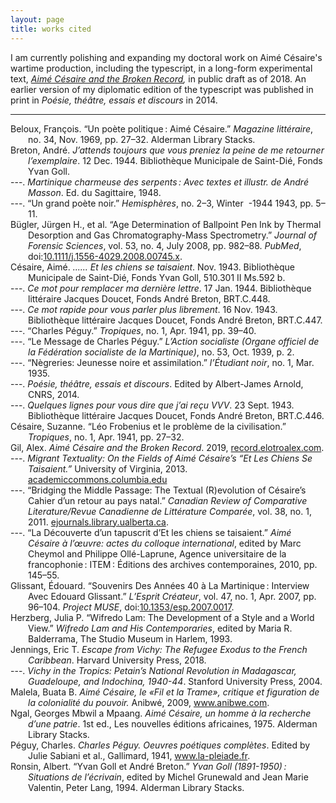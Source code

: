 ```yaml
---
layout: page
title: works cited
--- 
```


I am currently polishing and expanding my doctoral work on  Aimé Césaire's wartime production, including the typescript, in a long-form experimental text, *[Aimé Césaire and the Broken Record](http://record.elotroalex.com),* in public draft as of 2018. An earlier version of my diplomatic edition of the typescript was published in print in *Poésie, théâtre, essais et discours* in 2014.

---


<div class="csl-bib-body" style="margin-left: 2em; text-indent:-2em;">
  <div class="csl-entry">Beloux, François. “Un poète politique : Aimé Césaire.” <i>Magazine littéraire</i>, no. 34, Nov. 1969, pp. 27–32. Alderman Library Stacks.</div>
  <span class="Z3988" title="url_ver=Z39.88-2004&amp;ctx_ver=Z39.88-2004&amp;rfr_id=info%3Asid%2Fzotero.org%3A2&amp;rft_val_fmt=info%3Aofi%2Ffmt%3Akev%3Amtx%3Ajournal&amp;rft.genre=article&amp;rft.atitle=Un%20po%C3%A8te%20politique%20%3A%20Aim%C3%A9%20C%C3%A9saire&amp;rft.jtitle=Magazine%20litt%C3%A9raire&amp;rft.issue=34&amp;rft.aufirst=Fran%C3%A7ois&amp;rft.aulast=Beloux&amp;rft.au=Fran%C3%A7ois%20Beloux&amp;rft.au=Aim%C3%A9%20C%C3%A9saire&amp;rft.date=1969-11&amp;rft.pages=27-32&amp;rft.spage=27&amp;rft.epage=32&amp;rft.issn=0024-9807&amp;rft.language=fr"></span>
  <div class="csl-entry">Breton, André. <i>J’attends toujours que vous preniez la peine de me retourner l’exemplaire</i>. 12 Dec. 1944. Bibliothèque Municipale de Saint-Dié, Fonds Yvan Goll.</div>
  <span class="Z3988" title="url_ver=Z39.88-2004&amp;ctx_ver=Z39.88-2004&amp;rfr_id=info%3Asid%2Fzotero.org%3A2&amp;rft_val_fmt=info%3Aofi%2Ffmt%3Akev%3Amtx%3Adc&amp;rft.type=letter&amp;rft.title=J'attends%20toujours%20que%20vous%20preniez%20la%20peine%20de%20me%20retourner%20l'exemplaire&amp;rft.aufirst=Andr%C3%A9&amp;rft.aulast=Breton&amp;rft.au=Yvan%20Goll&amp;rft.au=Andr%C3%A9%20Breton&amp;rft.date=1944-12-12&amp;rft.language=fr"></span>
  <div class="csl-entry">---. <i>Martinique charmeuse des serpents : Avec textes et illustr. de André Masson</i>. Ed. du Sagittaire, 1948.</div>
  <span class="Z3988" title="url_ver=Z39.88-2004&amp;ctx_ver=Z39.88-2004&amp;rfr_id=info%3Asid%2Fzotero.org%3A2&amp;rft_val_fmt=info%3Aofi%2Ffmt%3Akev%3Amtx%3Abook&amp;rft.genre=book&amp;rft.btitle=Martinique%20charmeuse%20des%20serpents%20%3A%20Avec%20textes%20et%20illustr.%20de%20Andr%C3%A9%20Masson&amp;rft.place=Paris&amp;rft.publisher=Ed.%20du%20Sagittaire&amp;rft.aufirst=Andr%C3%A9&amp;rft.aulast=Breton&amp;rft.au=Andr%C3%A9%20Breton&amp;rft.date=1948&amp;rft.language=fr"></span>
  <div class="csl-entry">---. “Un grand poète noir.” <i>Hemisphères</i>, no. 2–3, Winter&nbsp; -1944 1943, pp. 5–11.</div>
  <span class="Z3988" title="url_ver=Z39.88-2004&amp;ctx_ver=Z39.88-2004&amp;rfr_id=info%3Asid%2Fzotero.org%3A2&amp;rft_val_fmt=info%3Aofi%2Ffmt%3Akev%3Amtx%3Ajournal&amp;rft.genre=article&amp;rft.atitle=Un%20grand%20po%C3%A8te%20noir&amp;rft.jtitle=Hemisph%C3%A8res&amp;rft.issue=2-3&amp;rft.aufirst=Andr%C3%A9&amp;rft.aulast=Breton&amp;rft.au=Andr%C3%A9%20Breton&amp;rft.date=1943&amp;rft.pages=5-11&amp;rft.spage=5&amp;rft.epage=11&amp;rft.language=fr"></span>
  <div class="csl-entry">Bügler, Jürgen H., et al. “Age Determination of Ballpoint Pen Ink by Thermal Desorption and Gas Chromatography-Mass Spectrometry.” <i>Journal of Forensic Sciences</i>, vol. 53, no. 4, July 2008, pp. 982–88. <i>PubMed</i>, doi:<a href="https://doi.org/10.1111/j.1556-4029.2008.00745.x">10.1111/j.1556-4029.2008.00745.x</a>.</div>
  <span class="Z3988" title="url_ver=Z39.88-2004&amp;ctx_ver=Z39.88-2004&amp;rfr_id=info%3Asid%2Fzotero.org%3A2&amp;rft_id=info%3Adoi%2F10.1111%2Fj.1556-4029.2008.00745.x&amp;rft_id=info%3Apmid%2F18503526&amp;rft_val_fmt=info%3Aofi%2Ffmt%3Akev%3Amtx%3Ajournal&amp;rft.genre=article&amp;rft.atitle=Age%20determination%20of%20ballpoint%20pen%20ink%20by%20thermal%20desorption%20and%20gas%20chromatography-mass%20spectrometry&amp;rft.jtitle=Journal%20of%20Forensic%20Sciences&amp;rft.stitle=J.%20Forensic%20Sci.&amp;rft.volume=53&amp;rft.issue=4&amp;rft.aufirst=J%C3%BCrgen%20H.&amp;rft.aulast=B%C3%BCgler&amp;rft.au=J%C3%BCrgen%20H.%20B%C3%BCgler&amp;rft.au=Hans%20Buchner&amp;rft.au=Anton%20Dallmayer&amp;rft.date=2008-07&amp;rft.pages=982-988&amp;rft.spage=982&amp;rft.epage=988&amp;rft.issn=1556-4029&amp;rft.language=eng"></span>
  <div class="csl-entry">Césaire, Aimé. <i>...... Et les chiens se taisaient</i>. Nov. 1943. Bibliothèque Municipale de Saint-Dié, Fonds Yvan Goll, 510.301 II Ms.592 b.</div>
  <span class="Z3988" title="url_ver=Z39.88-2004&amp;ctx_ver=Z39.88-2004&amp;rfr_id=info%3Asid%2Fzotero.org%3A2&amp;rft_val_fmt=info%3Aofi%2Ffmt%3Akev%3Amtx%3Adc&amp;rft.type=manuscript&amp;rft.title=......%20Et%20les%20chiens%20se%20taisaient&amp;rft.aufirst=Aim%C3%A9&amp;rft.aulast=C%C3%A9saire&amp;rft.au=Aim%C3%A9%20C%C3%A9saire&amp;rft.date=1943-11&amp;rft.tpages=107&amp;rft.language=fr"></span>
  <div class="csl-entry">---. <i>Ce mot pour remplacer ma dernière lettre</i>. 17 Jan. 1944. Bibliothèque littéraire Jacques Doucet, Fonds André Breton, BRT.C.448.</div>
  <span class="Z3988" title="url_ver=Z39.88-2004&amp;ctx_ver=Z39.88-2004&amp;rfr_id=info%3Asid%2Fzotero.org%3A2&amp;rft_val_fmt=info%3Aofi%2Ffmt%3Akev%3Amtx%3Adc&amp;rft.type=letter&amp;rft.title=Ce%20mot%20pour%20remplacer%20ma%20derni%C3%A8re%20lettre&amp;rft.aufirst=Aim%C3%A9&amp;rft.aulast=C%C3%A9saire&amp;rft.au=Aim%C3%A9%20C%C3%A9saire&amp;rft.au=Andr%C3%A9%20Breton&amp;rft.date=1944-01-17&amp;rft.language=fr"></span>
  <div class="csl-entry">---. <i>Ce mot rapide pour vous parler plus librement</i>. 16 Nov. 1943. Bibliothèque littéraire Jacques Doucet, Fonds André Breton, BRT.C.447.</div>
  <span class="Z3988" title="url_ver=Z39.88-2004&amp;ctx_ver=Z39.88-2004&amp;rfr_id=info%3Asid%2Fzotero.org%3A2&amp;rft_val_fmt=info%3Aofi%2Ffmt%3Akev%3Amtx%3Adc&amp;rft.type=letter&amp;rft.title=Ce%20mot%20rapide%20pour%20vous%20parler%20plus%20librement&amp;rft.aufirst=Aim%C3%A9&amp;rft.aulast=C%C3%A9saire&amp;rft.au=Aim%C3%A9%20C%C3%A9saire&amp;rft.au=Andr%C3%A9%20Breton&amp;rft.date=1943-11-16&amp;rft.language=fr"></span>
  <div class="csl-entry">---. “Charles Péguy.” <i>Tropiques</i>, no. 1, Apr. 1941, pp. 39–40.</div>
  <span class="Z3988" title="url_ver=Z39.88-2004&amp;ctx_ver=Z39.88-2004&amp;rfr_id=info%3Asid%2Fzotero.org%3A2&amp;rft_val_fmt=info%3Aofi%2Ffmt%3Akev%3Amtx%3Ajournal&amp;rft.genre=article&amp;rft.atitle=Charles%20P%C3%A9guy&amp;rft.jtitle=Tropiques&amp;rft.issue=1&amp;rft.aufirst=Aim%C3%A9&amp;rft.aulast=C%C3%A9saire&amp;rft.au=Aim%C3%A9%20C%C3%A9saire&amp;rft.date=1941-04&amp;rft.pages=39-40&amp;rft.spage=39&amp;rft.epage=40&amp;rft.language=fr"></span>
  <div class="csl-entry">---. “Le Message de Charles Péguy.” <i>L’Action socialiste (Organe officiel de la Fédération socialiste de la Martinique)</i>, no. 53, Oct. 1939, p. 2.</div>
  <span class="Z3988" title="url_ver=Z39.88-2004&amp;ctx_ver=Z39.88-2004&amp;rfr_id=info%3Asid%2Fzotero.org%3A2&amp;rft_val_fmt=info%3Aofi%2Ffmt%3Akev%3Amtx%3Ajournal&amp;rft.genre=article&amp;rft.atitle=Le%20Message%20de%20Charles%20P%C3%A9guy&amp;rft.jtitle=L%E2%80%99Action%20socialiste%20(Organe%20officiel%20de%20la%20F%C3%A9d%C3%A9ration%20socialiste%20de%20la%20Martinique)&amp;rft.issue=53&amp;rft.aufirst=Aim%C3%A9&amp;rft.aulast=C%C3%A9saire&amp;rft.au=Aim%C3%A9%20C%C3%A9saire&amp;rft.date=1939-10-26&amp;rft.pages=2&amp;rft.language=fr"></span>
  <div class="csl-entry">---. “Nègreries: Jeunesse noire et assimilation.” <i>l’Étudiant noir</i>, no. 1, Mar. 1935.</div>
  <span class="Z3988" title="url_ver=Z39.88-2004&amp;ctx_ver=Z39.88-2004&amp;rfr_id=info%3Asid%2Fzotero.org%3A2&amp;rft_val_fmt=info%3Aofi%2Ffmt%3Akev%3Amtx%3Ajournal&amp;rft.genre=article&amp;rft.atitle=N%C3%A8greries%3A%20Jeunesse%20noire%20et%20assimilation&amp;rft.jtitle=l'%C3%89tudiant%20noir&amp;rft.issue=1&amp;rft.aufirst=Aim%C3%A9&amp;rft.aulast=C%C3%A9saire&amp;rft.au=Aim%C3%A9%20C%C3%A9saire&amp;rft.date=1935-03&amp;rft.language=fr"></span>
  <div class="csl-entry">---. <i>Poésie, théâtre, essais et discours</i>. Edited by Albert-James Arnold, CNRS, 2014.</div>
  <span class="Z3988" title="url_ver=Z39.88-2004&amp;ctx_ver=Z39.88-2004&amp;rfr_id=info%3Asid%2Fzotero.org%3A2&amp;rft_id=urn%3Aisbn%3A978-2-271-07757-8&amp;rft_val_fmt=info%3Aofi%2Ffmt%3Akev%3Amtx%3Abook&amp;rft.genre=book&amp;rft.btitle=Po%C3%A9sie%2C%20th%C3%A9%C3%A2tre%2C%20essais%20et%20discours&amp;rft.place=Paris&amp;rft.publisher=CNRS&amp;rft.series=Plan%C3%A8te%20libre&amp;rft.aufirst=Aim%C3%A9&amp;rft.aulast=C%C3%A9saire&amp;rft.au=Aim%C3%A9%20C%C3%A9saire&amp;rft.au=Albert-James%20Arnold&amp;rft.date=2014-01-02&amp;rft.tpages=1805&amp;rft.isbn=978-2-271-07757-8&amp;rft.language=fr"></span>
  <div class="csl-entry">---. <i>Quelques lignes pour vous dire que j’ai reçu VVV</i>. 23 Sept. 1943. Bibliothèque littéraire Jacques Doucet, Fonds André Breton, BRT.C.446.</div>
  <span class="Z3988" title="url_ver=Z39.88-2004&amp;ctx_ver=Z39.88-2004&amp;rfr_id=info%3Asid%2Fzotero.org%3A2&amp;rft_val_fmt=info%3Aofi%2Ffmt%3Akev%3Amtx%3Adc&amp;rft.type=letter&amp;rft.title=Quelques%20lignes%20pour%20vous%20dire%20que%20j'ai%20re%C3%A7u%20VVV&amp;rft.aufirst=Aim%C3%A9&amp;rft.aulast=C%C3%A9saire&amp;rft.au=Aim%C3%A9%20C%C3%A9saire&amp;rft.au=Andr%C3%A9%20Breton&amp;rft.date=1943-09-23&amp;rft.language=fr"></span>
  <div class="csl-entry">Césaire, Suzanne. “Léo Frobenius et le problème de la civilisation.” <i>Tropiques</i>, no. 1, Apr. 1941, pp. 27–32.</div>
  <span class="Z3988" title="url_ver=Z39.88-2004&amp;ctx_ver=Z39.88-2004&amp;rfr_id=info%3Asid%2Fzotero.org%3A2&amp;rft_val_fmt=info%3Aofi%2Ffmt%3Akev%3Amtx%3Ajournal&amp;rft.genre=article&amp;rft.atitle=L%C3%A9o%20Frobenius%20et%20le%20probl%C3%A8me%20de%20la%20civilisation&amp;rft.jtitle=Tropiques&amp;rft.issue=1&amp;rft.aufirst=Suzanne&amp;rft.aulast=C%C3%A9saire&amp;rft.au=Suzanne%20C%C3%A9saire&amp;rft.date=1941-04&amp;rft.pages=27-32&amp;rft.spage=27&amp;rft.epage=32&amp;rft.language=fr"></span>
  <div class="csl-entry">Gil, Alex. <i>Aimé Césaire and the Broken Record</i>. 2019, <a href="http://record.elotroalex.com">record.elotroalex.com</a>.</div>
  <span class="Z3988" title="url_ver=Z39.88-2004&amp;ctx_ver=Z39.88-2004&amp;rfr_id=info%3Asid%2Fzotero.org%3A2&amp;rft_val_fmt=info%3Aofi%2Ffmt%3Akev%3Amtx%3Adc&amp;rft.type=document&amp;rft.title=Aim%C3%A9%20C%C3%A9saire%20and%20the%20Broken%20Record&amp;rft.identifier=http%3A%2F%2Frecord.elotroalex.com&amp;rft.aufirst=Alex&amp;rft.aulast=Gil&amp;rft.au=Alex%20Gil&amp;rft.date=2019&amp;rft.language=en"></span>
  <div class="csl-entry">---. <i>Migrant Textuality: On the Fields of Aimé Césaire’s “Et Les Chiens Se Taisaient.”</i> University of Virginia, 2013. <a href="https://academiccommons.columbia.edu/doi/10.7916/D8377GXX">academiccommons.columbia.edu</a></div>
  <span class="Z3988" title="url_ver=Z39.88-2004&amp;ctx_ver=Z39.88-2004&amp;rfr_id=info%3Asid%2Fzotero.org%3A2&amp;rft_val_fmt=info%3Aofi%2Ffmt%3Akev%3Amtx%3Adissertation&amp;rft.title=Migrant%20Textuality%3A%20On%20the%20fields%20of%20Aim%C3%A9%20C%C3%A9saire's%20%22Et%20les%20chiens%20se%20taisaient%22&amp;rft.aufirst=Alex&amp;rft.aulast=Gil&amp;rft.au=Alex%20Gil&amp;rft.date=2013&amp;rft.tpages=278&amp;rft.language=en"></span>
  <div class="csl-entry">---. “Bridging the Middle Passage: The Textual (R)evolution of Césaire’s Cahier d’un retour au pays natal.” <i>Canadian Review of Comparative Literature/Revue Canadienne de Littérature Comparée</i>, vol. 38, no. 1, 2011. <a href="https://ejournals.library.ualberta.ca/index.php/crcl/article/view/24524">ejournals.library.ualberta.ca</a>.</div>
  <span class="Z3988" title="url_ver=Z39.88-2004&amp;ctx_ver=Z39.88-2004&amp;rfr_id=info%3Asid%2Fzotero.org%3A2&amp;rft_val_fmt=info%3Aofi%2Ffmt%3Akev%3Amtx%3Ajournal&amp;rft.genre=article&amp;rft.atitle=Bridging%20the%20Middle%20Passage%3A%20The%20Textual%20(R)evolution%20of%20C%C3%A9saire%E2%80%99s%20Cahier%20d%E2%80%99un%20retour%20au%20pays%20natal&amp;rft.jtitle=Canadian%20Review%20of%20Comparative%20Literature%2FRevue%20Canadienne%20de%20Litt%C3%A9rature%20Compar%C3%A9e&amp;rft.volume=38&amp;rft.issue=1&amp;rft.aufirst=Alex&amp;rft.aulast=Gil&amp;rft.au=Alex%20Gil&amp;rft.date=2011&amp;rft.language=fr"></span>
  <div class="csl-entry">---. “La Découverte d’un tapuscrit d’Et les chiens se taisaient.” <i>Aimé Césaire à l’œuvre: actes du colloque international</i>, edited by Marc Cheymol and Philippe Ollé-Laprune, Agence universitaire de la francophonie : ITEM : Éditions des archives contemporaines, 2010, pp. 145–55.</div>
  <span class="Z3988" title="url_ver=Z39.88-2004&amp;ctx_ver=Z39.88-2004&amp;rfr_id=info%3Asid%2Fzotero.org%3A2&amp;rft_id=urn%3Aisbn%3A978-2-8130-0040-8%202-8130-0040-X&amp;rft_val_fmt=info%3Aofi%2Ffmt%3Akev%3Amtx%3Abook&amp;rft.genre=bookitem&amp;rft.atitle=La%20D%C3%A9couverte%20d%E2%80%99un%20tapuscrit%20d%E2%80%99Et%20les%20chiens%20se%20taisaient&amp;rft.place=Paris&amp;rft.publisher=Agence%20universitaire%20de%20la%20francophonie%20%3A%20ITEM%20%3A%20%C3%89ditions%20des%20archives%20contemporaines&amp;rft.aufirst=Alex&amp;rft.aulast=Gil&amp;rft.au=Alex%20Gil&amp;rft.au=Marc%20Cheymol&amp;rft.au=Philippe%20Oll%C3%A9-Laprune&amp;rft.date=2010&amp;rft.pages=145-155&amp;rft.spage=145&amp;rft.epage=155&amp;rft.isbn=978-2-8130-0040-8%202-8130-0040-X&amp;rft.language=fr"></span>
  <div class="csl-entry">Glissant, Édouard. “Souvenirs Des Années 40 à La Martinique : Interview Avec Edouard Glissant.” <i>L’Esprit Créateur</i>, vol. 47, no. 1, Apr. 2007, pp. 96–104. <i>Project MUSE</i>, doi:<a href="https://doi.org/10.1353/esp.2007.0017">10.1353/esp.2007.0017</a>.</div>
  <span class="Z3988" title="url_ver=Z39.88-2004&amp;ctx_ver=Z39.88-2004&amp;rfr_id=info%3Asid%2Fzotero.org%3A2&amp;rft_id=info%3Adoi%2F10.1353%2Fesp.2007.0017&amp;rft_val_fmt=info%3Aofi%2Ffmt%3Akev%3Amtx%3Ajournal&amp;rft.genre=article&amp;rft.atitle=Souvenirs%20des%20ann%C3%A9es%2040%20%C3%A0%20la%20Martinique%20%3A%20interview%20avec%20Edouard%20Glissant&amp;rft.jtitle=L'Esprit%20Cr%C3%A9ateur&amp;rft.volume=47&amp;rft.issue=1&amp;rft.aufirst=%C3%89douard&amp;rft.aulast=Glissant&amp;rft.au=%C3%89douard%20Glissant&amp;rft.au=Celia%20Britton&amp;rft.date=2007-04-12&amp;rft.pages=96-104&amp;rft.spage=96&amp;rft.epage=104&amp;rft.issn=1931-0234"></span>
  <div class="csl-entry">Herzberg, Julia P. “Wifredo Lam: The Development of a Style and a World View.” <i>Wifredo Lam and His Contemporaries</i>, edited by Maria R. Balderrama, The Studio Museum in Harlem, 1993.</div>
  <span class="Z3988" title="url_ver=Z39.88-2004&amp;ctx_ver=Z39.88-2004&amp;rfr_id=info%3Asid%2Fzotero.org%3A2&amp;rft_id=urn%3Aisbn%3A0-8109-2548-6&amp;rft_val_fmt=info%3Aofi%2Ffmt%3Akev%3Amtx%3Abook&amp;rft.genre=bookitem&amp;rft.atitle=Wifredo%20Lam%3A%20The%20Development%20of%20a%20Style%20and%20a%20World%20View&amp;rft.place=New%20York&amp;rft.publisher=The%20Studio%20Museum%20in%20Harlem&amp;rft.aufirst=Julia%20P.&amp;rft.aulast=Herzberg&amp;rft.au=Maria%20R.%20Balderrama&amp;rft.au=Julia%20P.%20Herzberg&amp;rft.date=1993&amp;rft.isbn=0-8109-2548-6&amp;rft.language=en"></span>
  <div class="csl-entry">Jennings, Eric T. <i>Escape from Vichy: The Refugee Exodus to the French Caribbean</i>. Harvard University Press, 2018.</div>
  <span class="Z3988" title="url_ver=Z39.88-2004&amp;ctx_ver=Z39.88-2004&amp;rfr_id=info%3Asid%2Fzotero.org%3A2&amp;rft_id=urn%3Aisbn%3A978-0-674-98338-0&amp;rft_val_fmt=info%3Aofi%2Ffmt%3Akev%3Amtx%3Abook&amp;rft.genre=book&amp;rft.btitle=Escape%20from%20Vichy%3A%20the%20refugee%20exodus%20to%20the%20French%20Caribbean&amp;rft.place=Cambridge%2C%20Massachusetts&amp;rft.publisher=Harvard%20University%20Press&amp;rft.aufirst=Eric%20T.&amp;rft.aulast=Jennings&amp;rft.au=Eric%20T.%20Jennings&amp;rft.date=2018&amp;rft.tpages=308&amp;rft.isbn=978-0-674-98338-0"></span>
  <div class="csl-entry">---. <i>Vichy in the Tropics: Petain’s National Revolution in Madagascar, Guadeloupe, and Indochina, 1940-44</i>. Stanford University Press, 2004.</div>
  <span class="Z3988" title="url_ver=Z39.88-2004&amp;ctx_ver=Z39.88-2004&amp;rfr_id=info%3Asid%2Fzotero.org%3A2&amp;rft_id=urn%3Aisbn%3A978-0-8047-5047-9&amp;rft_val_fmt=info%3Aofi%2Ffmt%3Akev%3Amtx%3Abook&amp;rft.genre=book&amp;rft.btitle=Vichy%20in%20the%20Tropics%3A%20Petain's%20National%20Revolution%20in%20Madagascar%2C%20Guadeloupe%2C%20and%20Indochina%2C%201940-44&amp;rft.publisher=Stanford%20University%20Press&amp;rft.aufirst=Eric%20T.&amp;rft.aulast=Jennings&amp;rft.au=Eric%20T.%20Jennings&amp;rft.date=2004-01&amp;rft.tpages=340&amp;rft.isbn=978-0-8047-5047-9&amp;rft.language=en"></span>
  <div class="csl-entry">Malela, Buata B. <i>Aimé Césaire, le «Fil et la Trame», critique et figuration de la colonialité du pouvoir.</i> Anibwé, 2009, <a href="https://doi.org/www.anibwe.com">www.anibwe.com</a>.</div>
  <span class="Z3988" title="url_ver=Z39.88-2004&amp;ctx_ver=Z39.88-2004&amp;rfr_id=info%3Asid%2Fzotero.org%3A2&amp;rft_id=urn%3Aisbn%3A978-2-916121-19-2&amp;rft_val_fmt=info%3Aofi%2Ffmt%3Akev%3Amtx%3Abook&amp;rft.genre=book&amp;rft.btitle=Aim%C3%A9%20C%C3%A9saire%2C%20le%20%C2%ABFil%20et%20la%20Trame%C2%BB%2C%20critique%20et%20figuration%20de%20la%20colonialit%C3%A9%20du%20pouvoir.&amp;rft.place=Paris&amp;rft.publisher=Anibw%C3%A9&amp;rft.aufirst=Buata%20B.&amp;rft.aulast=Malela&amp;rft.au=Buata%20B.%20Malela&amp;rft.date=2009&amp;rft.isbn=978-2-916121-19-2&amp;rft.language=fr"></span>
  <div class="csl-entry">Ngal, Georges Mbwil a Mpaang. <i>Aimé Césaire, un homme à la recherche d’une patrie</i>. 1st ed., Les nouvelles éditions africaines, 1975. Alderman Library Stacks.</div>
  <span class="Z3988" title="url_ver=Z39.88-2004&amp;ctx_ver=Z39.88-2004&amp;rfr_id=info%3Asid%2Fzotero.org%3A2&amp;rft_id=urn%3Aisbn%3A2-7236-0086-6&amp;rft_val_fmt=info%3Aofi%2Ffmt%3Akev%3Amtx%3Abook&amp;rft.genre=book&amp;rft.btitle=Aim%C3%A9%20C%C3%A9saire%2C%20un%20homme%20%C3%A0%20la%20recherche%20d'une%20patrie&amp;rft.place=Dakar&amp;rft.publisher=Les%20nouvelles%20%C3%A9ditions%20africaines&amp;rft.edition=1st%20ed.&amp;rft.aufirst=Georges%20Mbwil%20a%20Mpaang&amp;rft.aulast=Ngal&amp;rft.au=Georges%20Mbwil%20a%20Mpaang%20Ngal&amp;rft.date=1975&amp;rft.isbn=2-7236-0086-6&amp;rft.language=fr"></span>
  <div class="csl-entry">Péguy, Charles. <i>Charles Péguy. Oeuvres poétiques complètes</i>. Edited by Julie Sabiani et al., Gallimard, 1941, <a href="http://www.la-pleiade.fr/Catalogue/GALLIMARD/Bibliotheque-de-la-Pleiade/OEuvres-poetiques-completes3">www.la-pleiade.fr</a>.</div>
  <span class="Z3988" title="url_ver=Z39.88-2004&amp;ctx_ver=Z39.88-2004&amp;rfr_id=info%3Asid%2Fzotero.org%3A2&amp;rft_val_fmt=info%3Aofi%2Ffmt%3Akev%3Amtx%3Abook&amp;rft.genre=book&amp;rft.btitle=Charles%20P%C3%A9guy.%20Oeuvres%20po%C3%A9tiques%20compl%C3%A8tes&amp;rft.place=Paris&amp;rft.publisher=Gallimard&amp;rft.series=Biblioth%C3%A8que%20de%20la%20Pl%C3%A9iade&amp;rft.aufirst=Charles&amp;rft.aulast=P%C3%A9guy&amp;rft.au=Charles%20P%C3%A9guy&amp;rft.au=Fran%C3%A7ois%20Porch%C3%A9&amp;rft.au=Julie%20Sabiani&amp;rft.au=Marcel%20P%C3%A9guy&amp;rft.au=Pierre%20P%C3%A9guy&amp;rft.date=1941&amp;rft.language=fr"></span>
  <div class="csl-entry">Ronsin, Albert. “Yvan Goll et André Breton.” <i>Yvan Goll (1891-1950) : Situations de l’écrivain</i>, edited by Michel Grunewald and Jean Marie Valentin, Peter Lang, 1994. Alderman Library Stacks.</div>
  <span class="Z3988" title="url_ver=Z39.88-2004&amp;ctx_ver=Z39.88-2004&amp;rfr_id=info%3Asid%2Fzotero.org%3A2&amp;rft_id=urn%3Aisbn%3A3906752286&amp;rft_val_fmt=info%3Aofi%2Ffmt%3Akev%3Amtx%3Abook&amp;rft.genre=bookitem&amp;rft.atitle=Yvan%20Goll%20et%20Andr%C3%A9%20Breton&amp;rft.place=Bern%3B%20New%20York&amp;rft.publisher=Peter%20Lang&amp;rft.series=Contacts%3A%20S%C3%A9rie%20II%2C%20Gallo-Germanica&amp;rft.aufirst=Albert&amp;rft.aulast=Ronsin&amp;rft.au=Michel%20Grunewald&amp;rft.au=Jean%20Marie%20Valentin&amp;rft.au=Albert%20Ronsin&amp;rft.date=1994&amp;rft.isbn=3906752286&amp;rft.language=fr"></span>
</div>
